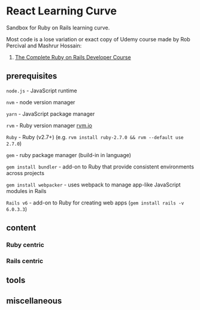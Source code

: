 # React Learning Curve

Sandbox for Ruby on Rails learning curve.

Most code is a lose variation or exact copy of Udemy course made by Rob Percival and Mashrur Hossain:

1. [The Complete Ruby on Rails Developer Course](https://www.udemy.com/course/the-complete-ruby-on-rails-developer-course/)

## prerequisites

`node.js` - JavaScript runtime

`nvm` - node version manager

`yarn` - JavaScript package manager

`rvm` - Ruby version manager [rvm.io](http://rvm.io/)

`Ruby` - Ruby (v2.7+) (e.g. `rvm install ruby-2.7.0 && rvm --default use 2.7.0`)

`gem` - ruby package manager (build-in in language)

`gem install bundler` - add-on to Ruby that provide consistent environments across projects

`gem install webpacker` - uses webpack to manage app-like JavaScript modules in Rails

`Rails v6` - add-on to Ruby for creating web apps (`gem install rails -v 6.0.3.3`)

## content

### Ruby centric

### Rails centric

## tools

## miscellaneous
